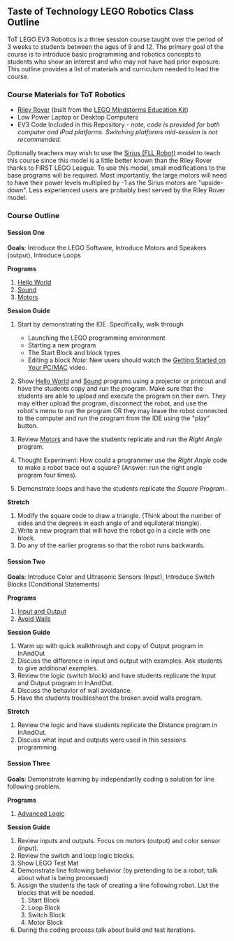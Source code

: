 ## Taste of Technology LEGO Robotics Class Outline

ToT LEGO EV3 Robotics is a three session course taught over the period of 3 weeks to students between the ages of 9 and 12. The primary goal of the course is to introduce basic programming and robotics concepts to students who show an interest and who may not have had prior exposure. This outline provides a list of materials and curriculum needed to lead the course.

### Course Materials for ToT Robotics

*	[Riley Rover](http://www.damienkee.com/home/2013/8/2/rileyrover-ev3-classroom-robot-design.html) (built from the [LEGO Mindstorms Education Kit](https://shop.education.lego.com/legoed/en-US/search/navSearchResults.jsp?categoryId=EDU_PRD_LINE_107&ProductLine=MINDSTORMS+Education+EV3))
*	Low Power Laptop or Desktop Computers
*	EV3 Code Included in this Repository - *note, code is provided for both computer and iPad platforms. Switching platforms mid-session is not recommended.*

Optionally teachers may wish to use the [Sirius (FLL Robot)](http://builderdude35.com/downloads-2/) model to teach this course since this model is a little better known than the Riley Rover thanks to FIRST LEGO League. To use this model, small modifications to the base programs will be required. Most importantly, the large motors will need to have their power levels multiplied by -1 as the Sirius motors are "upside-down". Less experienced users are probably best served by the Riley Rover model.

### Course Outline

#### Session One
**Goals**: Introduce the LEGO Software, Introduce Motors and Speakers (output), Introduce Loops

**Programs**

1.	[Hello World](docs/hello.md)
2.	[Sound](docs/sound.md)
3. 	[Motors](docs/motors.md)

**Session Guide**

1.	Start by demonstrating the IDE. Specifically, walk through
	*	Launching the LEGO programming environment
	*	Starting a new program
	*	The Start Block and block types
	*	Editing a block
*Note*: New users should watch the [Getting Started on Your PC/MAC](https://www.lego.com/en-us/mindstorms/learn-to-program) video.

2.	Show [Hello World](docs/hello.md) and [Sound](docs/sound.md) programs using a projector or printout and have the students copy and run the program. Make sure that the students are able to upload and execute the program on their own. They may either upload the program, disconnect the robot, and use the robot's menu to run the program OR they may leave the robot connected to the computer and run the program from the IDE using the "play" button.
3.	Review [Motors](docs/motors.md) and have the students replicate and run the *Right Angle* program.
4.	Thought Experiment: How could a programmer use the *Right Angle* code to make a robot trace out a square? (Answer: run the right angle program four times).
5.	Demonstrate loops and have the students replicate the *Square Program*.

**Stretch**

1.	Modify the square code to draw a triangle. (Think about the number of sides and the degrees in each angle of and equilateral triangle).
2.	Write a new program that will have the robot go in a circle with one block.
3.	Do any of the earlier programs so that the robot runs backwards.

#### Session Two
**Goals**: Introduce Color and Ultrasonic Sensors (Input), Introduce Switch Blocks (Conditional Statements)

**Programs**

1.	[Input and Output](docs/inandout.md)
2.	[Avoid Walls](docs/avoidwalls.md)

**Session Guide**

1. 	Warm up with quick walkthrough and copy of Output program in InAndOut
2.	Discuss the difference in input and output with examples. Ask students to give additional examples.
3.	Review the logic (switch block) and have students replicate the Input and Output program in InAndOut.
4.	Discuss the behavior of wall avoidance.
5.	Have the students troubleshoot the broken avoid walls program.

**Stretch**

1.	Review the logic and have students replicate the Distance program in InAndOut.
2.	Discuss what input and outputs were used in this sessions programming.

#### Session Three
**Goals**: Demonstrate learning by independantly coding a solution for line following problem.

**Programs**

1.	[Advanced Logic](docs/advancedlogic.md)

**Session Guide**

1.	Review inputs and outputs. Focus on motors (output) and color sensor (input).
2.	Review the switch and loop logic blocks.
2.	Show LEGO Test Mat
3.	Demonstrate line following behavior (by pretending to be a robot; talk about what is being processed)
4.	Assign the students the task of creating a line following robot. List the blocks that will be needed.
	1. Start Block
	2. Loop  Block
	3. Switch Block
	4. Motor Block
5.	During the coding process talk about build and test iterations.
